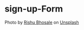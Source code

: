 # sign-up-Form

Photo by <a href="https://unsplash.com/@rishu_bhosale?utm_content=creditCopyText&utm_medium=referral&utm_source=unsplash">Rishu Bhosale</a> on <a href="https://unsplash.com/photos/a-large-white-dog-standing-on-top-of-a-lush-green-field-ms-HZqv5i08?utm_content=creditCopyText&utm_medium=referral&utm_source=unsplash">Unsplash</a>
